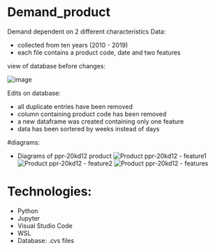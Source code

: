 # Demand_product
Demand dependent on 2 different characteristics
 Data: 
 - collected from ten years (2010 - 2019)
 - each file contains a product code, date and two features
 
 view of database before changes:
 
 ![image](https://user-images.githubusercontent.com/62389300/206704821-99fdacf1-5545-417f-ba9f-899be29a6977.png)
 

Edits on database:
- all duplicate entries have been removed
- column containing product code has been removed
- a new dataframe was created containing only one feature
- data has been sortered by weeks instead of days

#diagrams:
- Diagrams of ppr-20kd12 product
![Product ppr-20kd12 - feature1](https://user-images.githubusercontent.com/62389300/212394873-cec8ef4f-a55c-4741-9302-26dff522135e.png)
![Product ppr-20kd12 - feature2](https://user-images.githubusercontent.com/62389300/212394889-bb56ac16-4022-4f98-9c21-2fe2151327a7.png)
![Product ppr-20kd12 - features](https://user-images.githubusercontent.com/62389300/212394909-98f3480f-2dc3-43de-8580-4253cc76701c.png)


# Technologies:
- Python
- Jupyter
- Visual Studio Code
- WSL
- Database: .cvs files
